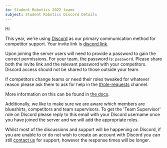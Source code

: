 ```yaml
---
to: Student Robotics 2022 teams
subject: Student Robotics Discord Details
---
```


Hi

This year, we're using [Discord](https://studentrobotics.org/docs/team_admin/discord) as our primary communication method for competitor support. Your invite link is [discord link]().

Upon joining the server users will need to provide a password to gain the correct permissions. For your team, the password is: `password`. Please share both the invite link and the relevant password with your competitors. Discord access should not be shared to those outside your team.

If competitors change teams or need their roles tweaked for whatever reason please ask them to ask for help in the [#role-requests](https://discord.com/channels/900501415548579842/900501416269971460) channel.

More information on this can be found in [the docs](https://studentrobotics.org/docs/team_admin/discord).

Additionally, we like to make sure we are aware which members are blueshirts, competitors and team supervisors. To get the 'Team Supervisor' role on Discord please reply to this email with your Discord username once you have joined the server and we will add the appropriate roles.

Whilst most of the discussions and support will be happening on Discord, if you are unable to or do not wish to create an account with Discord you can still [contact us](mailto:teams@studentrobotics.org) for support, however the response times will be longer.
